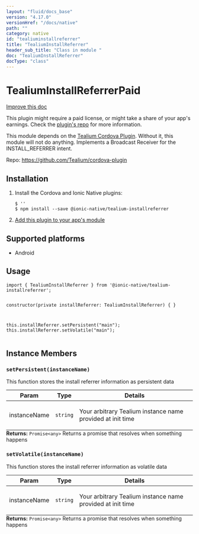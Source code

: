 ```yaml
---
layout: "fluid/docs_base"
version: "4.17.0"
versionHref: "/docs/native"
path: ""
category: native
id: "tealiuminstallreferrer"
title: "TealiumInstallReferrer"
header_sub_title: "Class in module "
doc: "TealiumInstallReferrer"
docType: "class"
---
```


<h1 class="api-title">TealiumInstallReferrer<span class="paid" title="paid">Paid</span></h1>

<a class="improve-v2-docs" href="http://github.com/ionic-team/ionic-native/edit/master/src/@ionic-native/plugins/tealium-installreferrer/index.ts#L1">
  Improve this doc
</a>





<p class="paid-notice">
  This plugin might require a paid license, or might take a share of your app's earnings.
  Check the <a target="_blank" rel="nofollow" href="https://github.com/Tealium/cordova-plugin">plugin's repo</a> for more information.
</p>



<p>This module depends on the <a href="https://github.com/tealium/cordova-plugin">Tealium Cordova Plugin</a>. Without it, this module will not do anything.
Implements a Broadcast Receiver for the INSTALL_REFERRER intent.</p>


<p>Repo:
  <a href="https://github.com/Tealium/cordova-plugin">
    https://github.com/Tealium/cordova-plugin
  </a>
</p>


<h2><a class="anchor" name="installation" href="#installation"></a>Installation</h2>
<ol class="installation">
  <li>Install the Cordova and Ionic Native plugins:<br>
    <pre><code class="nohighlight">$ ''
$ npm install --save @ionic-native/tealium-installreferrer
</code></pre>
  </li>
  <li><a href="https://ionicframework.com/docs/native/#Add_Plugins_to_Your_App_Module">Add this plugin to your app's module</a></li>
</ol>



<h2><a class="anchor" name="platforms" href="#platforms"></a>Supported platforms</h2>
<ul>
  <li>Android</li>
</ul>






<h2><a class="anchor" name="usage" href="#usage"></a>Usage</h2>
<pre><code>import { TealiumInstallReferrer } from &#39;@ionic-native/tealium-installreferrer&#39;;


constructor(private installReferrer: TealiumInstallReferrer) { }


this.installReferrer.setPersistent(&quot;main&quot;);
this.installReferrer.setVolatile(&quot;main&quot;);
</code></pre>








<h2><a class="anchor" name="instance-members" href="#instance-members"></a>Instance Members</h2>
<h3><a class="anchor" name="setPersistent" href="#setPersistent"></a><code>setPersistent(instanceName)</code></h3>


This function stores the install referrer information as persistent data
<table class="table param-table" style="margin:0;">
  <thead>
  <tr>
    <th>Param</th>
    <th>Type</th>
    <th>Details</th>
  </tr>
  </thead>
  <tbody>
  <tr>
    <td>
      instanceName</td>
    <td>
      <code>string</code>
    </td>
    <td>
      <p>Your arbitrary Tealium instance name provided at init time</p>
</td>
  </tr>
  </tbody>
</table>

<div class="return-value" markdown="1">
  <i class="icon ion-arrow-return-left"></i>
  <b>Returns:</b> <code>Promise&lt;any&gt;</code> Returns a promise that resolves when something happens
</div><h3><a class="anchor" name="setVolatile" href="#setVolatile"></a><code>setVolatile(instanceName)</code></h3>


This function stores the install referrer information as volatile data
<table class="table param-table" style="margin:0;">
  <thead>
  <tr>
    <th>Param</th>
    <th>Type</th>
    <th>Details</th>
  </tr>
  </thead>
  <tbody>
  <tr>
    <td>
      instanceName</td>
    <td>
      <code>string</code>
    </td>
    <td>
      <p>Your arbitrary Tealium instance name provided at init time</p>
</td>
  </tr>
  </tbody>
</table>

<div class="return-value" markdown="1">
  <i class="icon ion-arrow-return-left"></i>
  <b>Returns:</b> <code>Promise&lt;any&gt;</code> Returns a promise that resolves when something happens
</div>






